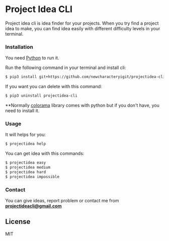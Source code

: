 # Project Idea CLI

Project idea cli is idea finder for your projects. When you try find a project idea to make, you can find idea easily with different difficulty levels in your terminal.

### Installation

You need [Python](https://www.python.org/) to run it.

Run the following command in your terminal and install cli:

```sh
$ pip3 install git+https://github.com/newcharacteryigit/projectidea-cli#egg=projectidea-cli
```

If you want you can delete with this command:

```sh
$ pip3 uninstall projectidea-cli
```
**Normally [colorama](https://pypi.org/project/colorama/) library comes with python but if you don't have, you need to install it.

### Usage

It will helps for you:

```sh
$ projectidea help
```

You can get idea with this commands:

```sh
$ projectidea easy
$ projectidea medium
$ projectidea hard
$ projectidea impossible
```


### Contact

You can give ideas, report problem or contact me from **projectideacli@gmail.com**

License
----

MIT
